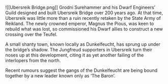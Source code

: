 ![[Ubersreik Bridge.png]]
Grodni Surehammer and his Dwarf Engineers’ Guild designed and built Ubersreik Bridge over 200 years ago. At that time, Ubersreik was little more than a ruin recently retaken by the State Army of Reikland. The newly crowned emperor, Magnus the Pious, was keen to rebuild what was lost, so commissioned his Dwarf allies to construct a new crossing over the Teufel.

A small shanty town, known locally as Dunkelfeucht, has sprung up under the bridge’s shadow. The Jungfreud supporters in Ubersreik turn their noses up at this development, citing it as yet another failing of the interlopers from the north.

Recent rumours suggest the gangs of the Dunkelfeucht are being bound together by a new leader known only as ‘The Baron’.